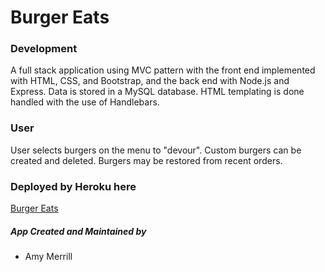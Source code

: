 # Burger Eats

### Development

A full stack application using MVC pattern with the front end implemented with HTML, CSS, and Bootstrap, and the back end with Node.js and Express.  Data is stored in a MySQL database.  HTML templating is done handled with the use of Handlebars.


### User

User selects burgers on the menu to "devour". Custom burgers can be created and deleted. Burgers may be restored from recent orders. 

### Deployed by Heroku here

[Burger Eats](https://.herokuapp.com/)

##### App Created and Maintained by

* Amy Merrill
